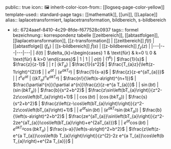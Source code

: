 public:: true
icon:: 🖼
inherit-color-icon-from:: [[logseq-page-color-yellow]] 
template-used:: standard-page
tags:: [[mathematik]], [[uni]], [[Laplace]]
alias:: laplacetransformiert, laplacetransformation, bildbereich, s-bildbereich

- id:: 6724aaef-8410-4c29-8fde-f677528c0937
  tags:: formel
  bezeichnung:: korrespondenz tabelle [[zeitbereich]], [[abtastfolgen]], [[laplacetransformation]], [[z-transformation]]
  | [[zeitbereich]] $f(t)$ | [[abtastfolge]] $\left(f_{k}\right)$ | [[s-bildbereich]] $\hat{f}\left(s\right)$ | [[z-bildbereich]] $f_{z}\left(z\right)$ |
  |---|---|---|---|
  | $\delta(t)$ | $\delta_{k}=\begin{cases} 1 & \text{für} & k=0 \\ 0 & \text{für} & k>0 \end{cases}$ | $1$ | $1$ |
  | $\sigma\left(t\right)$ | $(1^k)$ | $\frac{1}{s}$ | $\frac{z}{z-1}$ |
  | $t$ | $\left(kT_{a}\right)$ | $\frac{1}{s^2}$ | $\frac{T_{a}z}{\left(z-1\right)^{2}}$ |
  | $e^{at}$ | $\left(e^{akT_{a}}\right)$ | $\frac{1}{s-a}$ | $\frac{z}{z-e^{aT_{a}}}$ |
  | $t^{n}e^{at}$ | $\left((k T_{a})^{n}e^{a k T_{a}}\right)$ | $\frac{n!}{\left(s-a\right)^{n+1}}$ | $\frac{\partial^{n}}{\partial a^{n}}\frac{z}{z-e^{a T_{a}}}$ |
  | $\sin\left(bt\right)$ | $\left(\sin\left(bkT_{a}\right)\right)$ | $\frac{b}{s^2+b^2}$ | $\frac{z\sin\left(bT_{a}\right)}{z^2-2z\cos\left(bT_{a}\right)+1}$ |
  | $\cos\left(bt\right)$ | $\left(\cos\left(bkT_{a}\right)\right)$ | $\frac{s}{s^2+b^2}$ | $\frac{z\left(z-\cos\left(bT_{a}\right)\right)}{z^2-2z\cos\left(bT_{a}\right)+1}$ |
  | $e^{at}\sin\left(bt\right)$ | $\left(e_{}^{akT_{a}}\sin\left(bkT_{a}\right)\right)$ | $\frac{b}{\left(s-a\right)^2+b^2}$ | $\frac{ze^{aT_{a}}\sin\left(bT_{a}\right)}{z^2-2ze^{aT_{a}}\cos\left(bT_{a}\right)+e^{2aT_{a}}}$ |
  | $e^{at}\cos\left(bt\right)$ | $e^{akT_a}\cos\left(bkT_{a}\right)$ | $\frac{s-a}{\left(s-a\right)^2+b^2}$ | $\frac{z\left(z-e^{a T_{a}}\cos\left(b T_{a}\right)\right)}{z^{2}-2z e^{a T_{a}}\cos\left(b T_{a}\right)+e^{2a T_{a}}}$ |